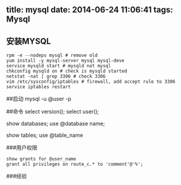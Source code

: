 title: mysql
date: 2014-06-24 11:06:41
tags: Mysql
---

## 安装MYSQL

``` shell
rpm -e --nodeps mysql # remove old
yum install -y mysql-server mysql mysql-deve
service mysqld start # mysqld not mysql
chkconfig mysqld on # check is mysqld started
netstat -nat | grep 3306 # check 3306
vim /etc/sysconfig/iptables # firewall, add accept rule to 3306
service iptables restart
```

##启动
mysql -u @user -p 


##命令
select version();
select user();

show databases;
use @database name;

show tables;
use @table_name


###用户权限

```
show grants for @user_name
grant all privileges on route_c.* to 'comment'@'%';
```
###经验

